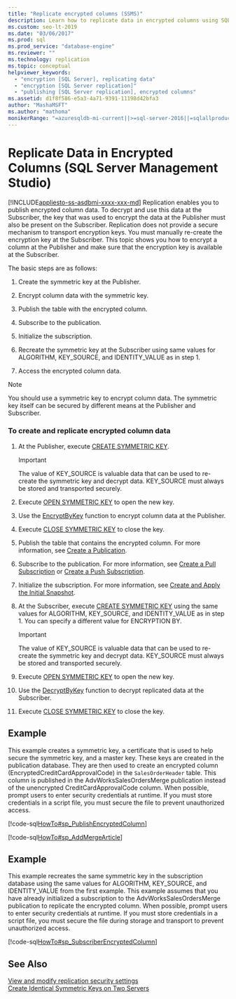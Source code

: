```yaml
---
title: "Replicate encrypted columns (SSMS)"
description: Learn how to replicate data in encrypted columns using SQL Server Management Studio (SSMS). 
ms.custom: seo-lt-2019
ms.date: "03/06/2017"
ms.prod: sql
ms.prod_service: "database-engine"
ms.reviewer: ""
ms.technology: replication
ms.topic: conceptual
helpviewer_keywords: 
  - "encryption [SQL Server], replicating data"
  - "encryption [SQL Server replication]"
  - "publishing [SQL Server replication], encrypted columns"
ms.assetid: d1f8f586-e5a3-4a71-9391-11198d42bfa3
author: "MashaMSFT"
ms.author: "mathoma"
monikerRange: "=azuresqldb-mi-current||>=sql-server-2016||=sqlallproducts-allversions"
---
```

# Replicate Data in Encrypted Columns (SQL Server Management Studio)
[!INCLUDE[appliesto-ss-asdbmi-xxxx-xxx-md](../../../includes/appliesto-ss-asdbmi-xxxx-xxx-md.md)]
  Replication enables you to publish encrypted column data. To decrypt and use this data at the Subscriber, the key that was used to encrypt the data at the Publisher must also be present on the Subscriber. Replication does not provide a secure mechanism to transport encryption keys. You must manually re-create the encryption key at the Subscriber. This topic shows you how to encrypt a column at the Publisher and make sure that the encryption key is available at the Subscriber.  
  
 The basic steps are as follows:  
  
1.  Create the symmetric key at the Publisher.  
  
2.  Encrypt column data with the symmetric key.  
  
3.  Publish the table with the encrypted column.  
  
4.  Subscribe to the publication.  
  
5.  Initialize the subscription.  
  
6.  Recreate the symmetric key at the Subscriber using same values for ALGORITHM, KEY_SOURCE, and IDENTITY_VALUE as in step 1.  
  
7.  Access the encrypted column data.  

> [!NOTE]  
>  You should use a symmetric key to encrypt column data. The symmetric key itself can be secured by different means at the Publisher and Subscriber.  
  
### To create and replicate encrypted column data  
  
1.  At the Publisher, execute [CREATE SYMMETRIC KEY](../../../t-sql/statements/create-symmetric-key-transact-sql.md).  
  
    > [!IMPORTANT]  
    >  The value of KEY_SOURCE is valuable data that can be used to re-create the symmetric key and decrypt data. KEY_SOURCE must always be stored and transported securely.  
  
2.  Execute [OPEN SYMMETRIC KEY](../../../t-sql/statements/open-symmetric-key-transact-sql.md) to open the new key.  
  
3.  Use the [EncryptByKey](../../../t-sql/functions/encryptbykey-transact-sql.md) function to encrypt column data at the Publisher.  
  
4.  Execute [CLOSE SYMMETRIC KEY](../../../t-sql/statements/close-symmetric-key-transact-sql.md) to close the key.  
  
5.  Publish the table that contains the encrypted column. For more information, see [Create a Publication](../../../relational-databases/replication/publish/create-a-publication.md).  
  
6.  Subscribe to the publication. For more information, see [Create a Pull Subscription](../../../relational-databases/replication/create-a-pull-subscription.md) or [Create a Push Subscription](../../../relational-databases/replication/create-a-push-subscription.md).  
  
7.  Initialize the subscription. For more information, see [Create and Apply the Initial Snapshot](../../../relational-databases/replication/create-and-apply-the-initial-snapshot.md).  
  
8.  At the Subscriber, execute [CREATE SYMMETRIC KEY](../../../t-sql/statements/create-symmetric-key-transact-sql.md) using the same values for ALGORITHM, KEY_SOURCE, and IDENTITY_VALUE as in step 1. You can specify a different value for ENCRYPTION BY.  
  
    > [!IMPORTANT]  
    >  The value of KEY_SOURCE is valuable data that can be used to re-create the symmetric key and decrypt data. KEY_SOURCE must always be stored and transported securely.  
  
9. Execute [OPEN SYMMETRIC KEY](../../../t-sql/statements/open-symmetric-key-transact-sql.md) to open the new key.  
  
10. Use the [DecryptByKey](../../../t-sql/functions/decryptbykey-transact-sql.md) function to decrypt replicated data at the Subscriber.  
  
11. Execute [CLOSE SYMMETRIC KEY](../../../t-sql/statements/close-symmetric-key-transact-sql.md) to close the key.  
  
## Example  
 This example creates a symmetric key, a certificate that is used to help secure the symmetric key, and a master key. These keys are created in the publication database. They are then used to create an encrypted column (EncryptedCreditCardApprovalCode) in the `SalesOrderHeader` table. This column is published in the AdvWorksSalesOrdersMerge publication instead of the unencrypted CreditCardApprovalCode column. When possible, prompt users to enter security credentials at runtime. If you must store credentials in a script file, you must secure the file to prevent unauthorized access.  
  
 [!code-sql[HowTo#sp_PublishEncryptedColumn](../../../relational-databases/replication/codesnippet/tsql/replicate-data-in-encryp_1.sql)]  
  
 [!code-sql[HowTo#sp_AddMergeArticle](../../../relational-databases/replication/codesnippet/tsql/replicate-data-in-encryp_2.sql)]  
  
## Example  
 This example recreates the same symmetric key in the subscription database using the same values for ALGORITHM, KEY_SOURCE, and IDENTITY_VALUE from the first example. This example assumes that you have already initialized a subscription to the AdvWorksSalesOrdersMerge publication to replicate the encrypted column. When possible, prompt users to enter security credentials at runtime. If you must store credentials in a script file, you must secure the file during storage and transport to prevent unauthorized access.  
  
 [!code-sql[HowTo#sp_SubscriberEncryptedColumn](../../../relational-databases/replication/codesnippet/tsql/replicate-data-in-encryp_3.sql)]  
  
## See Also  
 [View and modify replication security settings](../../../relational-databases/replication/security/view-and-modify-replication-security-settings.md)   
 [Create Identical Symmetric Keys on Two Servers](../../../relational-databases/security/encryption/create-identical-symmetric-keys-on-two-servers.md)  
  
  
